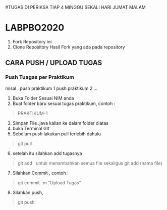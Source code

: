 #TUGAS DI PERIKSA TIAP 4 MINGGU SEKALI HARI JUMAT MALAM

# LABPBO2020

1. Fork Repository ini
2. Clone Repository Hasil Fork yang ada pada repository

## CARA PUSH / UPLOAD TUGAS

### Push Tuagas per Praktikum
misal : 
push praktikum 1
push praktikum 2
...

1. Buka Folder Sesuai NIM anda
2. Buat folder baru sesuai tugas praktikum, contoh :
> PRAKTIKUM-1
3. Simpan File .java kalian ke dalam folder diatas
4. buka Terminal GIt
5. Sebelum push lakukan pull terlebih dahulu
> git pull
6. setelah itu silahkan add tugasnya
> git add .
untuk menambahkan semua file sekaligus
> git add (nama file)
7. Silahkan Commit , contoh :
> git commit -m "Upload Tugas"
8. Silahkan push, 
> git push
